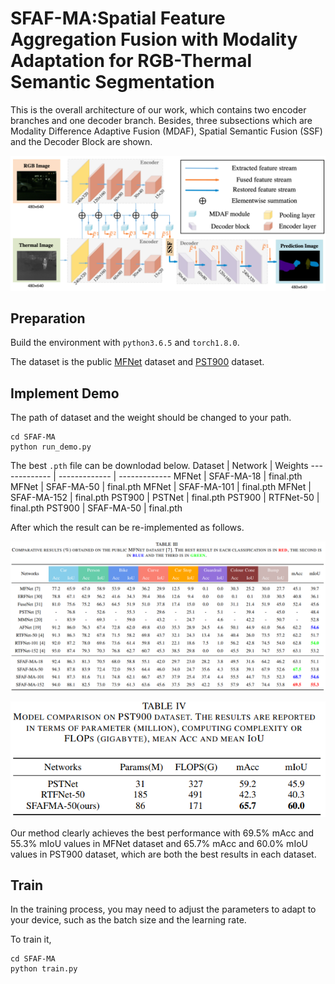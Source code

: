 # SFAF-MA:Spatial Feature Aggregation Fusion with Modality Adaptation for RGB-Thermal Semantic Segmentation
This is the overall architecture of our work, which contains two encoder branches and one decoder branch. Besides, three subsections which are Modality Difference Adaptive Fusion (MDAF), Spatial Semantic Fusion (SSF) and the Decoder Block are shown.

![](https://github.com/hexunjie/SFAF-MA/blob/main/pictures/01.png)

## Preparation
Build the environment with `python3.6.5` and `torch1.8.0`.

The dataset is the public [MFNet](https://www.mi.t.u-tokyo.ac.jp/static/projects/mil_multispectral/) dataset and [PST900](https://drive.google.com/open?id=1hZeM-MvdUC_Btyok7mdF00RV-InbAadm) dataset.

## Implement Demo

The path of dataset and the weight should be changed to your path.

    cd SFAF-MA
    python run_demo.py


The best `.pth` file can be downlodad below.
Dataset | Network | Weights
------------- | ------------- | -------------
 MFNet  | SFAF-MA-18 | final.pth
 MFNet  | SFAF-MA-50 | final.pth
 MFNet  | SFAF-MA-101 | final.pth
 MFNet  | SFAF-MA-152 | final.pth
 PST900  | PSTNet | final.pth
 PST900  | RTFNet-50 | final.pth
 PST900  | SFAF-MA-50 | final.pth
 
After which the result can be re-implemented as follows.

![](https://github.com/hexunjie/SFAF-MA/blob/main/pictures/03.png)

![](https://github.com/hexunjie/SFAF-MA/blob/main/pictures/04.png)

Our method clearly achieves the best performance with 69.5% mAcc and 55.3% mIoU values in MFNet dataset and 65.7% mAcc and 60.0% mIoU values in PST900 dataset, which are both the best results in each dataset. 

## Train
In the training process, you may need to adjust the parameters to adapt to your device, such as the batch size and the learning rate.

To train it,

    cd SFAF-MA
    python train.py
    
